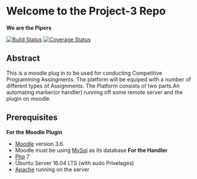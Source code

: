 # Welcome to the Project-3 Repo
**We are the Pipers**

[![Build Status](https://travis-ci.org/kat-lego/Project-3.svg?branch=master)](https://travis-ci.org/kat-lego/Project-3)
[![Coverage Status](https://coveralls.io/repos/github/kat-lego/Project-3/badge.svg?branch=sprint2_dev)](https://coveralls.io/github/kat-lego/Project-3?branch=sprint2_dev)

##  Abstract
This is a moodle plug in to be used for conducting Competitive Programming Assingments. The platform will be equiped with a number of different types of Assignments. The Platform consists of two parts.An automating marker(or handler) running off some remote server and the plugin on moodle.

## Prerequisites
**For the Moodle Plugin**
* [Moodle](https://docs.moodle.org/36/en/Installing_Moodle) version 3.6.
* Moodle must be using [MySql]() as its database
**For the Handler**
* [Php](https://www.php.net/manual/en/install.php) 7
* Ubuntu Server 16.04 LTS (with sudo Privelages)
* [Apache](https://tutorials.ubuntu.com/tutorial/install-and-configure-apache#0) running on the server

